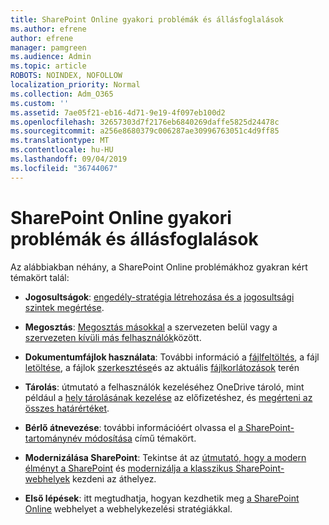 ```yaml
---
title: SharePoint Online gyakori problémák és állásfoglalások
ms.author: efrene
author: efrene
manager: pamgreen
ms.audience: Admin
ms.topic: article
ROBOTS: NOINDEX, NOFOLLOW
localization_priority: Normal
ms.collection: Adm_O365
ms.custom: ''
ms.assetid: 7ae05f21-eb16-4d71-9e19-4f097eb100d2
ms.openlocfilehash: 32657303d7f2176eb6840269daffe5825d24478c
ms.sourcegitcommit: a256e8680379c006287ae30996763051c4d9ff85
ms.translationtype: MT
ms.contentlocale: hu-HU
ms.lasthandoff: 09/04/2019
ms.locfileid: "36744067"
---
```

# <a name="sharepoint-online-common-issues-and-resolutions"></a>SharePoint Online gyakori problémák és állásfoglalások

Az alábbiakban néhány, a SharePoint Online problémákhoz gyakran kért témakört talál:

- **Jogosultságok**: [engedély-stratégia létrehozása és a](https://docs.microsoft.com/sharepoint/default-sharepoint-groups) [jogosultsági szintek megértése](https://docs.microsoft.com/sharepoint/understanding-permission-levels).

- **Megosztás**: [Megosztás másokkal](https://docs.microsoft.com/sharepoint/default-sharepoint-groups) a szervezeten belül vagy a [szervezeten kívüli más felhasználók](https://docs.microsoft.com/sharepoint/external-sharing-overview)között.

- **Dokumentumfájlok használata**: További információ a [fájlfeltöltés](https://support.office.com/article/Upload-a-folder-or-files-to-a-document-library-eb18fcba-c953-4d45-8d90-8da66edeacdb), a fájl [letöltése](https://support.office.com/article/Download-files-and-folders-from-OneDrive-or-SharePoint-5c7397b7-19c7-4893-84fe-d02e8fa5df05), a fájlok [szerkesztése](https://support.office.com/article/Edit-a-document-in-a-document-library-02d8497f-1c13-4114-949a-b8466f639b07)és az aktuális [fájlkorlátozások](https://support.office.com/article/invalid-file-names-and-file-types-in-onedrive-onedrive-for-business-and-sharepoint-64883a5d-228e-48f5-b3d2-eb39e07630fa) terén

- **Tárolás**: útmutató a felhasználók kezeléséhez OneDrive tároló</a>, mint például a [hely tárolásának kezelése](https://docs.microsoft.com/sharepoint/manage-site-collection-storage-limits) az előfizetéshez, és [megérteni az összes határértéket](https://docs.microsoft.com/office365/servicedescriptions/sharepoint-online-service-description/sharepoint-online-limits).

- **Bérlő átnevezése**: további információért olvassa el [a SharePoint-tartománynév módosítása](https://docs.microsoft.com/sharepoint/change-your-sharepoint-domain-name) című témakört.

- **Modernizálása SharePoint**: Tekintse át az [útmutató, hogy a modern élményt a SharePoint](https://docs.microsoft.com/sharepoint/guide-to-sharepoint-modern-experience) és [modernizálja a klasszikus SharePoint-webhelyek](https://docs.microsoft.com/sharepoint/dev/transform/modernize-classic-sites) kezdeni az áthelyez.

- **Első lépések**: itt megtudhatja, hogyan kezdhetik meg [a SharePoint Online](https://docs.microsoft.com/sharepoint/introduction) webhelyet a webhelykezelési stratégiákkal.